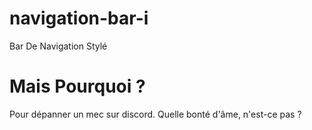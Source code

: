 # navigation-bar-i
 Bar De Navigation Stylé

# Mais Pourquoi ?
 Pour dépanner un mec sur discord. Quelle bonté d'âme, n'est-ce pas ?
